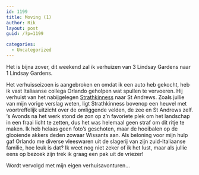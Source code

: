 ```yaml
---
id: 1199
title: Moving (1)
author: Rik
layout: post
guid: /?p=1199

categories:
  - Uncategorized
---
```

Het is bijna zover, dit weekend zal ik verhuizen van 3 Lindsay Gardens naar 1 Lindsay Gardens.

Het verhuisseizoen is aangebroken en omdat ik een auto heb gekocht, heb ik vast Italiaanse collega Orlando geholpen wat spullen te vervoeren. Hij verhuist van het nabijgelegen [Strathkinness][1] naar St Andrews. Zoals jullie van mijn vorige verslag weten, ligt Strathkinness bovenop een heuvel met voortreffelijk uitzicht over de omliggende velden, de zee en St Andrews zelf. &#8216;s Avonds na het werk stond de zon op z&#8217;n favoriete plek om het landschap in een fraai licht te zetten, dus het was helemaal geen straf om dit ritje te maken. Ik heb helaas geen foto&#8217;s geschoten, maar de hooibalen op de glooiende akkers deden zowaar Wissants aan. Als beloning voor mijn hulp gaf Orlando me diverse vleeswaren uit de slagerij van zijn zuid-Italiaanse familie, hoe leuk is dat? Ik weet nog niet zeker of ik het lust, maar als jullie eens op bezoek zijn trek ik graag een pak uit de vriezer!

Wordt vervolgd met mijn eigen verhuisavonturen&#8230;

 [1]: /?ai1ec_event=strathkinness&instance_id= "Strathkinness"